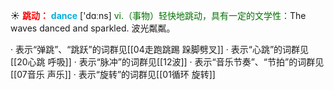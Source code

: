 ☀ <font color="red">**跳动：**</font>
<font color="sky blue">**dance**</font> ['dɑːns] 
<font color="rgb(227, 108, 9)">vi.（事物）轻快地跳动，具有一定的文学性：</font>The waves danced and sparkled. 波光粼粼。

· 表示“弹跳”、“跳跃”的词群见[[04走跑跳踢 跺脚劈叉]]
· 表示“心跳”的词群见[[20心跳 呼吸]]
· 表示“脉冲”的词群见[[12波]]
· 表示“音乐节奏”、“节拍”的词群见[[07音乐 声乐]]
· 表示“旋转”的词群见[[01循环 旋转]]